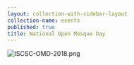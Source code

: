 ```yaml
---
layout: collection-with-sidebar-layout
collection-name: events
published: true
title: National Open Mosque Day
---
```

![ISCSC-OMD-2018.png]({{site.baseurl}}/media/ISCSC-OMD-2018.png)
